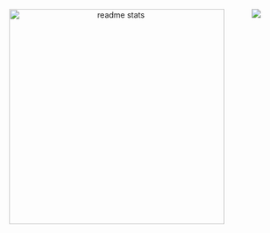 <img align="right" src="https://visitor-badge.laobi.icu/badge?page_id=SpaceWasTaken" />

<div align="center">
  <img width=390 src="https://github-readme-stats-SpaceWasTaken.vercel.app/api?username=SpaceWasTaken&count_private=true&show_icons=true&theme=react&rank_icon=github&border_radius=10" alt="readme stats" />
</div>

